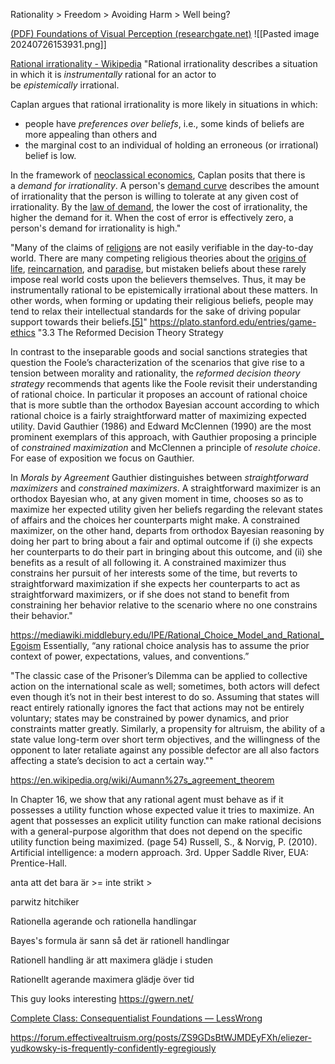 
Rationality > Freedom > Avoiding Harm > Well being?



[(PDF) Foundations of Visual Perception (researchgate.net)](https://www.researchgate.net/publication/228045045_Foundations_of_Visual_Perception)
![[Pasted image 20240726153931.png]]



[Rational irrationality - Wikipedia](https://en.wikipedia.org/wiki/Rational_irrationality)
"Rational irrationality describes a situation in which it is _instrumentally_ rational for an actor to be _epistemically_ irrational.

Caplan argues that rational irrationality is more likely in situations in which:

- people have _preferences over beliefs_, i.e., some kinds of beliefs are more appealing than others and
- the marginal cost to an individual of holding an erroneous (or irrational) belief is low.

In the framework of [neoclassical economics](https://en.wikipedia.org/wiki/Neoclassical_economics "Neoclassical economics"), Caplan posits that there is a _demand for irrationality_. A person's [demand curve](https://en.wikipedia.org/wiki/Demand_curve "Demand curve") describes the amount of irrationality that the person is willing to tolerate at any given cost of irrationality. By the [law of demand](https://en.wikipedia.org/wiki/Law_of_demand "Law of demand"), the lower the cost of irrationality, the higher the demand for it. When the cost of error is effectively zero, a person's demand for irrationality is high."

"Many of the claims of [religions](https://en.wikipedia.org/wiki/Religion "Religion") are not easily verifiable in the day-to-day world. There are many competing religious theories about the [origins of life](https://en.wikipedia.org/wiki/Creation_myth "Creation myth"), [reincarnation](https://en.wikipedia.org/wiki/Reincarnation "Reincarnation"), and [paradise](https://en.wikipedia.org/wiki/Paradise "Paradise"), but mistaken beliefs about these rarely impose real world costs upon the believers themselves. Thus, it may be instrumentally rational to be epistemically irrational about these matters. In other words, when forming or updating their religious beliefs, people may tend to relax their intellectual standards for the sake of driving popular support towards their beliefs.[[5]](https://en.wikipedia.org/wiki/Rational_irrationality#cite_note-CaplanReligionDebate-5)"
https://plato.stanford.edu/entries/game-ethics
"3.3 The Reformed Decision Theory Strategy

In contrast to the inseparable goods and social sanctions strategies that question the Foole’s characterization of the scenarios that give rise to a tension between morality and rationality, the _reformed decision theory strategy_ recommends that agents like the Foole revisit their understanding of rational choice. In particular it proposes an account of rational choice that is more subtle than the orthodox Bayesian account according to which rational choice is a fairly straightforward matter of maximizing expected utility. David Gauthier (1986) and Edward McClennen (1990) are the most prominent exemplars of this approach, with Gauthier proposing a principle of _constrained maximization_ and McClennen a principle of _resolute choice_. For ease of exposition we focus on Gauthier.

In _Morals by Agreement_ Gauthier distinguishes between _straightforward maximizers_ and _constrained maximizers_. A straightforward maximizer is an orthodox Bayesian who, at any given moment in time, chooses so as to maximize her expected utility given her beliefs regarding the relevant states of affairs and the choices her counterparts might make. A constrained maximizer, on the other hand, departs from orthodox Bayesian reasoning by doing her part to bring about a fair and optimal outcome if (i) she expects her counterparts to do their part in bringing about this outcome, and (ii) she benefits as a result of all following it. A constrained maximizer thus constrains her pursuit of her interests some of the time, but reverts to straightforward maximization if she expects her counterparts to act as straightforward maximizers, or if she does not stand to benefit from constraining her behavior relative to the scenario where no one constrains their behavior."


https://mediawiki.middlebury.edu/IPE/Rational_Choice_Model_and_Rational_Egoism
Essentially, “any rational choice analysis has to assume the prior context of power, expectations, values, and conventions.”

"The classic case of the Prisoner’s Dilemma can be applied to collective action on the international scale as well; sometimes, both actors will defect even though it’s not in their best interest to do so. Assuming that states will react entirely rationally ignores the fact that actions may not be entirely voluntary; states may be constrained by power dynamics, and prior constraints matter greatly. Similarly, a propensity for altruism, the ability of a state value long-term over short term objectives, and the willingness of the opponent to later retaliate against any possible defector are all also factors affecting a state’s decision to act a certain way.""


https://en.wikipedia.org/wiki/Aumann%27s_agreement_theorem 

In Chapter 16, we show that any rational agent must behave as if it possesses a utility function whose expected value it tries to maximize. An agent that possesses an explicit utility function can make rational decisions with a general-purpose algorithm that does not depend on the specific utility function being maximized. (page 54) Russell, S., & Norvig, P. (2010). Artificial intelligence: a modern approach. 3rd. Upper Saddle River, EUA: Prentice-Hall.

anta att det bara är >= inte strikt >

parwitz hitchiker

Rationella agerande och rationella handlingar

Bayes's formula är sann så det är rationell handlingar

Rationell handling är att maximera glädje i studen

Rationellt agerande maximera glädje över tid


This guy looks interesting
https://gwern.net/




[Complete Class: Consequentialist Foundations — LessWrong](https://www.lesswrong.com/posts/sZuw6SGfmZHvcAAEP/complete-class-consequentialist-foundations)

https://forum.effectivealtruism.org/posts/ZS9GDsBtWJMDEyFXh/eliezer-yudkowsky-is-frequently-confidently-egregiously

